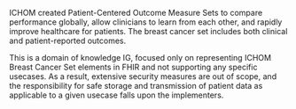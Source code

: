 ICHOM created Patient-Centered Outcome Measure Sets to compare performance globally, allow clinicians to learn from each other, and rapidly improve healthcare for patients. The breast cancer set includes both clinical and patient-reported outcomes. 

This is a domain of knowledge IG, focused only on representing ICHOM Breast Cancer Set elements in FHIR and not supporting any specific usecases. As a result, extensive security measures are out of scope, and the responsibility for safe storage and transmission of patient data as applicable to a given usecase falls upon the implementers.
